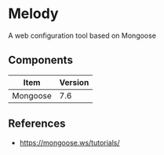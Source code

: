 # Melody

A web configuration tool based on Mongoose



## Components

| Item     | Version |
| -------- | ------- |
| Mongoose | 7.6     |



## References

- <https://mongoose.ws/tutorials/>

